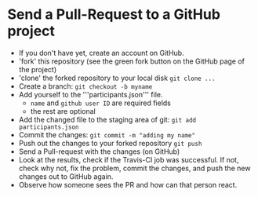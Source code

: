 # Send a Pull-Request to a GitHub project

* If you don't have yet, create an account on GitHub.
* 'fork' this repository (see the green fork button on the GitHub page of the project)
* 'clone' the forked repository to your local disk  `git clone ...`
* Create a branch: `git checkout -b myname`
* Add yourself to the '''participants.json''' file.
  * `name` and `github user ID` are required fields
  * the rest are optional
* Add the changed file to the staging area of git: `git add participants.json`
* Commit the changes: `git commit -m "adding my name"`
* Push out the changes to your forked repository `git push`
* Send a Pull-request with the changes (on GitHub)
* Look at the results, check if the Travis-CI job was successful. If not, check why not, fix the problem, commit the changes, and push the new changes out to GitHub again.
* Observe how someone sees the PR and how can that person react.


